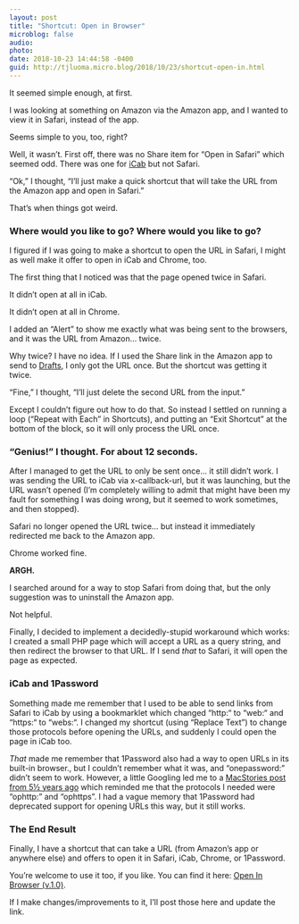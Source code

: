 ```yaml
---
layout: post
title: "Shortcut: Open in Browser"
microblog: false
audio: 
photo: 
date: 2018-10-23 14:44:58 -0400
guid: http://tjluoma.micro.blog/2018/10/23/shortcut-open-in.html
---
```


It seemed simple enough, at first.

I was looking at something on Amazon via the Amazon app, and I wanted to view it in Safari, instead of the app.

Seems simple to you, too, right?

Well, it wasn’t. First off, there was no Share item for “Open in Safari” which seemed odd. There was one for [iCab](https://itunes.apple.com/us/app/icab-mobile-web-browser/id308111628?mt=8) but not Safari.

“Ok,” I thought, “I’ll just make a quick shortcut that will take the URL from the Amazon app and open in Safari.”

That’s when things got weird.

### Where would you like to go? Where would you like to go? 

I figured if I was going to make a shortcut to open the URL in Safari, I might as well make it offer to open in iCab and Chrome, too.

The first thing that I noticed was that the page opened twice in Safari.

It didn’t open at all in iCab.

It didn’t open at all in Chrome.

I added an “Alert” to show me exactly what was being sent to the browsers, and it was the URL from Amazon… twice.

Why twice? I have no idea. If I used the Share link in the Amazon app to send to [Drafts](https://getdrafts.com), I only got the URL once. But the shortcut was getting it twice.

“Fine,” I thought, “I’ll just delete the second URL from the input.”

Except I couldn’t figure out how to do that. So instead I settled on running a loop (“Repeat with Each” in Shortcuts), and putting an “Exit Shortcut” at the bottom of the block, so it will only process the URL once.

### “Genius!” I thought. For about 12 seconds.

After I managed to get the URL to only be sent once… it still didn’t work. I was sending the URL to iCab via x-callback-url, but it was launching, but the URL wasn’t opened (I’m completely willing to admit that might have been my fault for something I was doing wrong, but it seemed to work sometimes, and then stopped).

Safari no longer opened the URL twice… but instead it immediately redirected me back to the Amazon app.

Chrome worked fine.

**ARGH.**

I searched around for a way to stop Safari from doing that, but the only suggestion was to uninstall the Amazon app.

Not helpful.

Finally, I decided to implement a decidedly-stupid workaround which works: I created a small PHP page which will accept a URL as a query string, and then redirect the browser to that URL. If I send _that_ to Safari, it will open the page as expected.

### iCab and 1Password

Something made me remember that I used to be able to send links from Safari to iCab by using a bookmarklet which changed “http:“ to “web:“ and “https:“ to “webs:“. I changed my shortcut (using “Replace Text”) to change those protocols before opening the URLs, and suddenly I could open the page in iCab too.

_That_ made me remember that 1Password also had a way to open URLs in its built-in browser., but I couldn’t remember what it was, and “onepassword:” didn’t seem to work. However, a little Googling led me to a [MacStories post from 5½ years ago](https://www.macstories.net/links/1password-4-1/) which reminded me that the protocols I needed were “ophttp:” and “ophttps”.  I had a vague memory that 1Password had deprecated support for opening URLs this way, but it still works.

### The End Result

Finally, I have a shortcut that can take a URL (from Amazon’s app or anywhere else) and offers to open it in Safari, iCab, Chrome, or 1Password.

You’re welcome to use it too, if you like. You can find it here: [Open In Browser (v.1.0)](https://www.icloud.com/shortcuts/b1a04d9865ac431799668c15d785b66e).

If I make changes/improvements to it, I’ll post those here and update the link.

